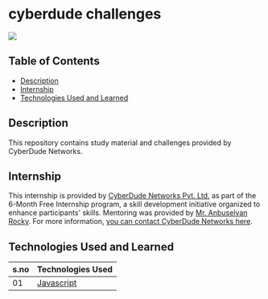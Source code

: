 # cyberdude challenges

<a href="https://www.cyberdudenetworks.com/">
  <img src="https://cyberdudenetworks.com/assets/img/assets/banner.png"/>
</a>

## Table of Contents

- [Description](#description)
- [Internship](#internship)
- [Technologies Used and Learned](#technologies-used-and-learned)

## Description

This repository contains study material and challenges provided by CyberDude Networks.

## Internship

This internship is provided by [CyberDude Networks Pvt. Ltd.](https://youtube.com/cyberdudenetworks) as part of the 6-Month Free Internship program, a skill development initiative organized to enhance participants' skills. Mentoring was provided by [Mr. Anbuselvan Rocky](https://instagram.com/anbuselvanrocky). For more information, [you can contact CyberDude Networks here](https://cyberdudenetworks.com).

## Technologies Used and Learned

| s.no | Technologies Used          |
| :--- | -------------------------- |
| 01   | [Javascript](./JAVASCRIPT) |
